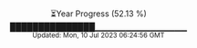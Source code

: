 <p align="center">
⏳Year Progress (52.13 %) <br>
███████████████▁▁▁▁▁▁▁▁▁▁▁▁▁▁▁ <br>
<sub>Updated: Mon, 10 Jul 2023 06:24:56 GMT</sub>
</p>

